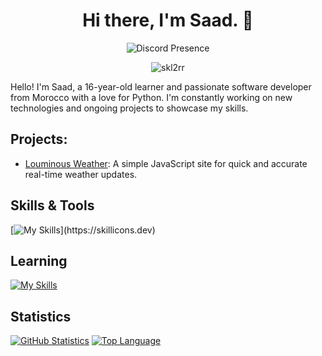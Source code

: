 <h1 align="center">Hi there, I'm Saad. 👋</h1>
<div align="center">
    <img src="https://lanyard.cnrad.dev/api/1052211556735266856" alt="Discord Presence">
</div>
<p align="center">
  <img src="https://komarev.com/ghpvc/?username=skl2rr&label=Profile%20views&color=0e75b6&style=flat" alt="skl2rr" />
</p>

Hello! I'm Saad, a 16-year-old learner and passionate software developer from Morocco with a love for Python. I'm constantly working on new technologies and ongoing projects to showcase my skills.

## Projects:
- [Louminous Weather](https://louminousweather.netlify.app/): A simple JavaScript site for quick and accurate real-time weather updates.

## Skills & Tools
[![My Skills](https://skillicons.dev/icons?i=js,html,css,nodejs,mongodb,vscode,git,github,)](https://skillicons.dev)

## Learning
[![My Skills](https://skillicons.dev/icons?i=ts,py)](https://skillicons.dev)

## Statistics
[![GitHub Statistics](https://github-readme-stats.vercel.app/api?username=plxyboisaad&show_icons=true&theme=dark)](https://github.com/plxyboisaad)
[![Top Language](https://github-readme-stats.vercel.app/api/top-langs/?username=plxyboisaad&layout=compact&theme=dark)](https://github.com/plxyboisaad)

